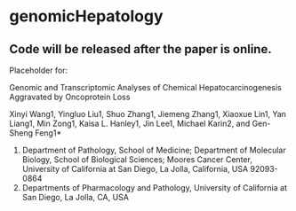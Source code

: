 # genomicHepatology
## Code will be released after the paper is online.
Placeholder for:

Genomic and Transcriptomic Analyses of Chemical Hepatocarcinogenesis Aggravated by Oncoprotein Loss

Xinyi Wang1, Yingluo Liu1, Shuo Zhang1, Jiemeng Zhang1, Xiaoxue Lin1, Yan Liang1, 
Min Zong1, Kaisa L. Hanley1, Jin Lee1, Michael Karin2, and Gen-Sheng Feng1*

1.	Department of Pathology, School of Medicine; Department of Molecular Biology, School of Biological Sciences; Moores Cancer Center, University of California at San Diego, La Jolla, California, USA 92093-0864
2.	Departments of Pharmacology and Pathology, University of California at San Diego, La Jolla, CA, USA


